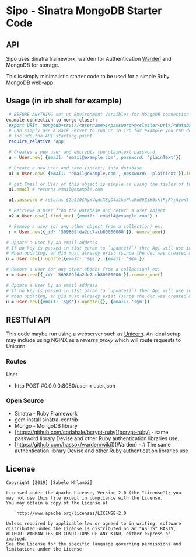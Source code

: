 # Sipo  -  Sinatra MongoDB Starter Code

## API
Sipo uses Sinatra framework, warden for Authentication
[Warden](http://github.com/hassox/warden) and MongoDB for storage.

This is simply minimalistic starter code to be used for a simple Ruby MongoDB web-app.
## Usage (in irb shell for example)

```ruby
 # BEFORE ANYTHING set up Environment Varaibles for MongoDB connection!! -- mongoconnect.rb
example connection to mongo cluser:
`export URI= 'mongodb+srv://<username>:<password>@<cluster-url>/<database>?retryWrites=true&w=majority'`
 # Can simply use a Rack Server to run or in irb for example you can do the following
 # include the API starting point
 require_relative 'app'

 # Creates a new user and encrypts the plaintext password
 u = User.new( {email: 'email@example.com', password: 'plainText'})

 # Create a new user and save (insert) into database
 u1 = User.new( {email: 'email@example.com', password: 'plainText'}).insert()

 # get Email or User of this object is simple as using the fields of the object
 u1.email # returns email@example.com

 u1.password # returns $2a$10$NyxVqdcX8gD4a1kuFhoRuO6ZiH6sklRjFYjAywWllbW7HZ910FgFm

 # Retrieve a User from the Database and return a user object
 u2 = User.new().find_one( {email: 'email4@example.com'} )

 # Remove a user (or any other object from a collection) ex:
 r = User.new({_id: '569809fda2dc7acb80000000'}).remove_one()

# Update a User by an email address
# If no key is passed in (1st param to `update()`) then Api will use internal @id
# When updating, an @id must already exist (since the doc was created & saved to DB)
u = User.new().update({email: 's@s'}, {email: 's@m'})

# Remove a user (or any other object from a collection) ex:
r = User.new({_id: '569809fda2dc7acb80000000'}).remove_one()

# Update a User by an email address
# If no key is passed in (1st param to `update()`) then Api will use internal @id
# When updating, an @id must already exist (since the doc was created & saved to DB)
u = User.new({email: 's@s'}).update({}, {email: 's@m'})
```

## RESTful API 
This code maybe run using a webserver such as [Unicorn](https://bogomips.org/unicorn/).
An ideal setup may include using NGINX as a _reverse proxy_ which will route requests
to Unicorn. 

### Routes
User

* http POST #0.0.0.0:8080/user < user.json

### Open Source
* Sinatra - Ruby Framework
* gem install sinatra-contrib
* Mongo - MongoDB library
* [https://github.com/codahale/bcrypt-ruby](bcrypt-ruby) -  same password library Devise and other Ruby authentication libraries use.
* [https://github.com/hassox/warden/wiki])(Warden) -  # The same authentication library Devise and other Ruby authentication libraries use

## License

    Copyright [2019] [Sabelo Mhlambi]

    Licensed under the Apache License, Version 2.0 (the "License"); you may not use this file except in compliance with the License.
    You may obtain a copy of the License at

        http://www.apache.org/licenses/LICENSE-2.0

    Unless required by applicable law or agreed to in writing, software
    distributed under the License is distributed on an "AS IS" BASIS,
    WITHOUT WARRANTIES OR CONDITIONS OF ANY KIND, either express or implied.
    See the License for the specific language governing permissions and
    limitations under the License

